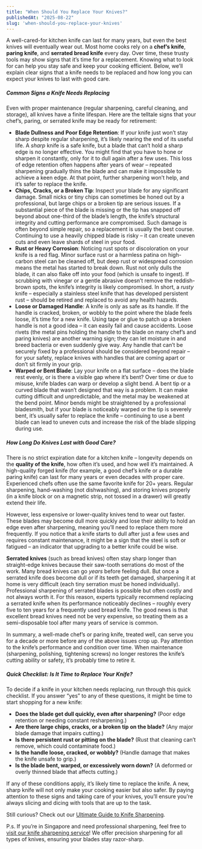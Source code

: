 ```yaml
---
title: "When Should You Replace Your Knives?"
publishedAt: "2025-08-22"
slug: 'when-should-you-replace-your-knives'
---
```


A well-cared-for kitchen knife can last for many years, but even the best knives will eventually wear out. Most home cooks rely on a **chef’s knife**, **paring knife**, and **serrated bread knife** every day. Over time, these trusty tools may show signs that it’s time for a replacement. Knowing what to look for can help you stay safe and keep your cooking efficient. Below, we’ll explain clear signs that a knife needs to be replaced and how long you can expect your knives to last with good care.

##### Common Signs a Knife Needs Replacing

Even with proper maintenance (regular sharpening, careful cleaning, and storage), all knives have a finite lifespan. Here are the telltale signs that your chef’s, paring, or serrated knife may be ready for retirement:

- **Blade Dullness and Poor Edge Retention**: If your knife just won’t stay sharp despite regular sharpening, it’s likely nearing the end of its useful life. A *sharp* knife is a safe knife, but a blade that can’t hold a sharp edge is no longer effective. You might find that you have to hone or sharpen it constantly, only for it to dull again after a few uses. This loss of edge retention often happens after years of wear – repeated sharpening gradually thins the blade and can make it impossible to achieve a keen edge. At that point, further sharpening won’t help, and it’s safer to replace the knife.
- **Chips, Cracks, or a Broken Tip**: Inspect your blade for any significant damage. Small nicks or tiny chips can sometimes be honed out by a professional, but large chips or a broken tip are serious issues. If a substantial piece of the blade is missing or the tip has snapped off beyond about one-third of the blade’s length, the knife’s structural integrity and cutting performance are compromised. Such damage is often beyond simple repair, so a replacement is usually the best course. Continuing to use a heavily chipped blade is risky – it can create uneven cuts and even leave shards of steel in your food.
- **Rust or Heavy Corrosion**: Noticing rust spots or discoloration on your knife is a red flag. Minor surface rust or a harmless patina on high-carbon steel can be cleaned off, but deep rust or widespread corrosion means the metal has started to break down. Rust not only dulls the blade, it can also flake off into your food (which is unsafe to ingest). If scrubbing with vinegar or a gentle abrasive doesn’t remove the reddish-brown spots, the knife’s integrity is likely compromised. In short, a *rusty* knife – especially a stainless steel knife that has developed persistent rust – should be retired and replaced to avoid any health hazards.
- **Loose or Damaged Handle**: A knife is only as safe as its handle. If the handle is cracked, broken, or wobbly to the point where the blade feels loose, it’s time for a new knife. Using tape or glue to patch up a broken handle is not a good idea – it can easily fail and cause accidents. Loose rivets (the metal pins holding the handle to the blade on many chef’s and paring knives) are another warning sign; they can let moisture in and breed bacteria or even suddenly give way. Any handle that can’t be securely fixed by a professional should be considered beyond repair – for your safety, replace knives with handles that are coming apart or don’t sit firmly in your grip.
- **Warped or Bent Blade**: Lay your knife on a flat surface – does the blade rest evenly, or is there a visible gap where it’s bent? Over time or due to misuse, knife blades can warp or develop a slight bend. A bent tip or a curved blade that wasn’t designed that way is a problem. It can make cutting difficult and unpredictable, and the metal may be weakened at the bend point. Minor bends might be straightened by a professional bladesmith, but if your blade is noticeably warped or the tip is severely bent, it’s usually safer to replace the knife – continuing to use a bent blade can lead to uneven cuts and increase the risk of the blade slipping during use.

##### How Long Do Knives Last with Good Care?

There is no strict expiration date for a kitchen knife – longevity depends on the **quality of the knife**, how often it’s used, and how well it’s maintained. A high-quality forged knife (for example, a good chef’s knife or a durable paring knife) can last for many years or even decades with proper care. Experienced chefs often use the same favorite knife for 20+ years. Regular sharpening, hand-washing (not dishwashing), and storing knives properly (in a knife block or on a magnetic strip, not tossed in a drawer) will greatly extend their life.

However, less expensive or lower-quality knives tend to wear out faster. These blades may become dull more quickly and lose their ability to hold an edge even after sharpening, meaning you’ll need to replace them more frequently. If you notice that a knife starts to dull after just a few uses and requires constant maintenance, it might be a sign that the steel is soft or fatigued – an indicator that upgrading to a better knife could be wise.

**Serrated knives** (such as bread knives) often stay sharp longer than straight-edge knives because their saw-tooth serrations do most of the work. Many bread knives can go *years* before feeling dull. But once a serrated knife does become dull or if its teeth get damaged, sharpening it at home is very difficult (each tiny serration must be honed individually). Professional sharpening of serrated blades is possible but often costly and not always worth it. For this reason, experts typically recommend replacing a serrated knife when its performance noticeably declines – roughly every five to ten years for a frequently used bread knife. The good news is that excellent bread knives need not be very expensive, so treating them as a semi-disposable tool after many years of service is common.

In summary, a well-made chef’s or paring knife, treated well, can serve you for a decade or more before any of the above issues crop up. Pay attention to the knife’s performance and condition over time. When maintenance (sharpening, polishing, tightening screws) no longer restores the knife’s cutting ability or safety, it’s probably time to retire it.

##### Quick Checklist: Is It Time to Replace Your Knife?

To decide if a knife in your kitchen needs replacing, run through this quick checklist. If you answer “yes” to any of these questions, it might be time to start shopping for a new knife:

- **Does the blade get dull quickly, even after sharpening?** (Poor edge retention or needing constant resharpening.)
- **Are there large chips, cracks, or a broken tip on the blade?** (Any major blade damage that impairs cutting.)
- **Is there persistent rust or pitting on the blade?** (Rust that cleaning can’t remove, which could contaminate food.)
- **Is the handle loose, cracked, or wobbly?** (Handle damage that makes the knife unsafe to grip.)
- **Is the blade bent, warped, or excessively worn down?** (A deformed or overly thinned blade that affects cutting.)

If any of these conditions apply, it’s likely time to replace the knife. A new, sharp knife will not only make your cooking easier but also safer. By paying attention to these signs and taking care of your knives, you’ll ensure you’re always slicing and dicing with tools that are up to the task.

Still curious? Check out our [Ultimate Guide to Knife Sharpening](/blog/the-ultimate-guide-to-knife-sharpening-everything-you-need-to-know).

P.s. If you’re in Singapore and need professional sharpening, feel free to [visit our knife sharpening service](/)! We offer precision sharpening for all types of knives, ensuring your blades stay razor-sharp.